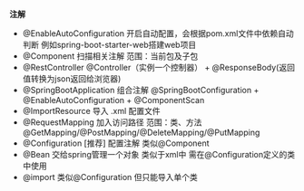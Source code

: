 **注解**
- @EnableAutoConfiguration
开启自动配置，会根据pom.xml文件中依赖自动判断 例如spring-boot-starter-web搭建web项目
- @Component
扫描相关注解
范围：当前包及子包
- @RestController
@Controller（实例一个控制器） + @ResponseBody(返回值转换为json返回给浏览器)
- @SpringBootApplication
组合注解
@SpringBootConfiguration + @EnableAutoConfiguration + @ComponentScan
- @ImportResource
导入 .xml 配置文件
- @RequestMapping
加入访问路径
范围：类、方法
@GetMapping/@PostMapping/@DeleteMapping/@PutMapping
- @Configuration [推荐]
配置注解 类似@Component
- @Bean
交给spring管理一个对象 类似于xml中<bean class=""/>
需在@Configuration定义的类中使用
- @import
类似@Configuration 但只能导入单个类